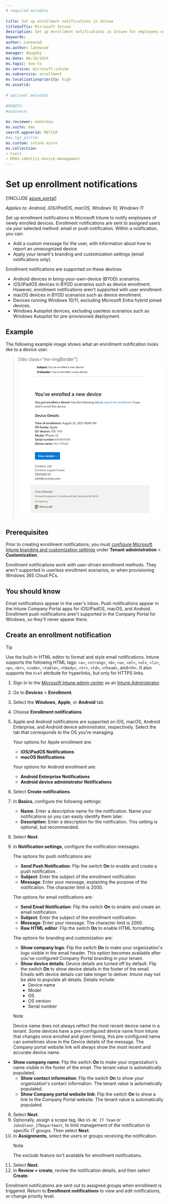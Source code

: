 ```yaml
---
# required metadata

title: Set up enrollment notifications in Intune
titleSuffix: Microsoft Intune
description: Set up enrollment notifications in Intune for employees or students.
keywords:
author: Lenewsad
ms.author: lanewsad
manager: dougeby
ms.date: 06/18/2024
ms.topic: how-to
ms.service: microsoft-intune
ms.subservice: enrollment
ms.localizationpriority: high
ms.assetid:

# optional metadata

#ROBOTS:
#audience:

ms.reviewer: maholdaa
ms.suite: ems
search.appverid: MET150
#ms.tgt_pltfrm:
ms.custom: intune-azure
ms.collection:
- tier1
- M365-identity-device-management
---
```


# Set up enrollment notifications

[!INCLUDE [azure_portal](../includes/azure_portal.md)]

*Applies to: Android, iOS/iPadOS, macOS, Windows 10, Windows 11*

Set up enrollment notifications in Microsoft Intune to notify employees of newly enrolled devices. Enrollment notifications are sent to assigned users via your selected method: email or push notification. Within a notification, you can:

* Add a custom message for the user, with information about how to report an unrecognized device.
* Apply your tenant's branding and customization settings (email notifications only).

Enrollment notifications are supported on these devices:

* Android devices in bring-your-own-device (BYOD) scenarios.
* iOS/iPadOS devices in BYOD scenarios such as device enrollment. However, enrollment notifications aren't supported with user enrollment.
* macOS devices in BYOD scenarios such as device enrollment.
* Devices running Windows 10/11, excluding Microsoft Entra hybrid joined devices.
* Windows Autopilot devices, excluding userless scenarios such as Windows Autopilot for pre-provisioned deployment.

## Example
The following example image shows what an enrollment notification looks like to a device user.

> [!div class="mx-imgBorder"]
> ![Example image of an enrollment notification configured in Intune, notifying the recipient that a device named *Nia's iPhone" was enrolled, and includes HTML elements such as bolded font and a hyperlink, device details, contact information, and privacy statement.](./media/enrollment-notifications/enrollment-notification-message.png)

## Prerequisites
Prior to creating enrollment notifications, you must [configure Microsoft Intune branding and customization settings](../apps/company-portal-app.md) under **Tenant administration** > **Customization**.

Enrollment notifications work with user-driven enrollment methods. They aren't supported in userless enrollment scenarios, or when provisioning Windows 365 Cloud PCs.

## You should know
Email notifications appear in the user's inbox. Push notifications appear in the Intune Company Portal apps for iOS/iPadOS, macOS, and Android.  Enrollment push notifications aren't supported in the Company Portal for Windows, so they'll never appear there.

## Create an enrollment notification

> [!TIP]
> Use the built-in HTML editor to format and style email notifications. Intune supports the following HTML tags: `<a>`, `<strong>`, `<b>`, `<u>`, `<ol>`, `<ul>`, `<li>`, `<p>`, `<br>`, `<code>`, `<table>`, `<tbody>`, `<tr>`, `<td>`, `<thead>`, and`<th>`. It also supports the `href` attribute for hyperlinks, but only for HTTPS links.

1. Sign in to the [Microsoft Intune admin center](https://go.microsoft.com/fwlink/?linkid=2109431) as an [Intune Administrator](/entra/identity/role-based-access-control/permissions-reference#intune-administrator).
2. Go to **Devices** > **Enrollment**.
3. Select the **Windows**, **Apple**, or **Android** tab.
3. Choose **Enrollment notifications**.
4. Apple and Android notifications are supported on iOS, macOS, Android Enterprise, and Android device administrator, respectively. Select the tab that corresponds to the OS you're managing.

    Your options for Apple enrollment are:
      * **iOS/iPadOS Notifications**
      * **macOS Notifications**

   Your options for Android enrollment are:
      * **Android Enterprise Notifications**
      * **Android device administrator Notifications**
4. Select **Create notifications**.
5. In **Basics**, configure the following settings:
    * **Name**: Enter a descriptive name for the notification. Name your notifications so you can easily identify them later.
    * **Description**: Enter a description for the notification. This setting is optional, but recommended.
6. Select **Next**.
7. In **Notification settings**, configure the notification messages.

    The options for push notifications are:
    * **Send Push Notification**: Flip the switch **On** to enable and create a push notification.
    * **Subject**: Enter the subject of the enrollment notification.
    * **Message**: Enter your message, explaining the purpose of the notification. The character limit is 2000.

    The options for email notifications are:
      * **Send Email Notification**: Flip the switch **On** to enable and create an email notification.
      * **Subject**: Enter the subject of the enrollment notification.
      * **Message**: Enter your message. The character limit is 2000.
      * **Raw HTML editor**: Flip the switch **On** to enable HTML formatting.

    The options for branding and customization are:

    * **Show company logo**: Flip the switch **On** to make your organization's logo visible in the email header. This option becomes available after you've configured Company Portal branding in your tenant.
    * **Show device details**:  Device details are turned off by default. Flip the switch **On** to show device details in the footer of the email. Emails with device details can take longer to deliver. Intune may not be able to populate all details. Details include:
         * Device name
         * Model
         * OS
         * OS version
         * Serial number
    > [!NOTE]
    > Device name does not always reflect the most recent device name in a tenant. Some devices have a pre-configured device name from Intune that changes once enrolled and given timing, this pre-configured name can sometimes show in the Device details of the message. The Company portal website link will always show the most recent and accurate device name.

* **Show company name**: Flip the switch **On** to make your organization's name visible in the footer of the email. The tenant value is automatically populated.
    * **Show contact information**: Flip the switch **On** to show your organization's contact information. The tenant value is automatically populated.
    * **Show Company portal website link**: Flip the switch **On** to show a link to the Company Portal website. The tenant value is automatically populated.
8. Select **Next**.
9. Optionally, assign a scope tag, like `US-NC IT Team` or `JohnGlenn_ITDepartment`, to limit management of the notification to specific IT groups. Then select **Next**.
10. In **Assignments**, select the users or groups receiving the notification.
    > [!NOTE]
    > The *exclude* feature isn't available for enrollment notifications.
11. Select **Next**.
12. In **Review + create**, review the notification details, and then select **Create**.

Enrollment notifications are sent out to assigned groups when enrollment is triggered. Return to **Enrollment notifications** to view and edit notifications, or change priority level.
